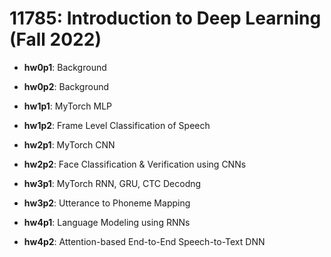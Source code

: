 # 11785: Introduction to Deep Learning (Fall 2022)

- __hw0p1__: Background
- __hw0p2__: Background

- __hw1p1__: MyTorch MLP
- __hw1p2__: Frame Level Classification of Speech

- __hw2p1__: MyTorch CNN
- __hw2p2__: Face Classification & Verification using CNNs

- __hw3p1__: MyTorch RNN, GRU, CTC Decodng
- __hw3p2__: Utterance to Phoneme Mapping

- __hw4p1__: Language Modeling using RNNs
- __hw4p2__: Attention-based End-to-End Speech-to-Text DNN